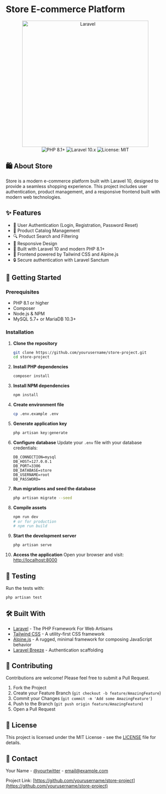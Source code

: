 # Store E-commerce Platform

<p align="center">
  <a href="https://laravel.com" target="_blank">
    <img src="https://raw.githubusercontent.com/laravel/art/master/logo-lockup/5%20SVG/2%20CMYK/1%20Full%20Color/laravel-logolockup-cmyk-red.svg" width="400" alt="Laravel">
  </a>
  <br>
  <img src="https://img.shields.io/badge/PHP-8.1+-777BB4?style=flat&logo=php&logoColor=white" alt="PHP 8.1+">
  <img src="https://img.shields.io/badge/Laravel-10.x-FF2D20?style=flat&logo=laravel&logoColor=white" alt="Laravel 10.x">
  <img src="https://img.shields.io/badge/License-MIT-blue.svg" alt="License: MIT">
</p>

## 🛍️ About Store

Store is a modern e-commerce platform built with Laravel 10, designed to provide a seamless shopping experience. This project includes user authentication, product management, and a responsive frontend built with modern web technologies.

## ✨ Features

- 🔐 User Authentication (Login, Registration, Password Reset)
- 🛒 Product Catalog Management
- 🔍 Product Search and Filtering
- 📱 Responsive Design
- 🚀 Built with Laravel 10 and modern PHP 8.1+
- 🎨 Frontend powered by Tailwind CSS and Alpine.js
- 🔒 Secure authentication with Laravel Sanctum

## 🚀 Getting Started

### Prerequisites

- PHP 8.1 or higher
- Composer
- Node.js & NPM
- MySQL 5.7+ or MariaDB 10.3+

### Installation

1. **Clone the repository**
   ```bash
   git clone https://github.com/yourusername/store-project.git
   cd store-project
   ```

2. **Install PHP dependencies**
   ```bash
   composer install
   ```

3. **Install NPM dependencies**
   ```bash
   npm install
   ```

4. **Create environment file**
   ```bash
   cp .env.example .env
   ```

5. **Generate application key**
   ```bash
   php artisan key:generate
   ```

6. **Configure database**
   Update your `.env` file with your database credentials:
   ```
   DB_CONNECTION=mysql
   DB_HOST=127.0.0.1
   DB_PORT=3306
   DB_DATABASE=store
   DB_USERNAME=root
   DB_PASSWORD=
   ```

7. **Run migrations and seed the database**
   ```bash
   php artisan migrate --seed
   ```

8. **Compile assets**
   ```bash
   npm run dev
   # or for production
   # npm run build
   ```

9. **Start the development server**
   ```bash
   php artisan serve
   ```

10. **Access the application**
    Open your browser and visit: [http://localhost:8000](http://localhost:8000)

## 🧪 Testing

Run the tests with:

```bash
php artisan test
```

## 🛠️ Built With

- [Laravel](https://laravel.com) - The PHP Framework For Web Artisans
- [Tailwind CSS](https://tailwindcss.com) - A utility-first CSS framework
- [Alpine.js](https://alpinejs.dev) - A rugged, minimal framework for composing JavaScript behavior
- [Laravel Breeze](https://laravel.com/docs/starter-kits) - Authentication scaffolding

## 🤝 Contributing

Contributions are welcome! Please feel free to submit a Pull Request.

1. Fork the Project
2. Create your Feature Branch (`git checkout -b feature/AmazingFeature`)
3. Commit your Changes (`git commit -m 'Add some AmazingFeature'`)
4. Push to the Branch (`git push origin feature/AmazingFeature`)
5. Open a Pull Request

## 📝 License

This project is licensed under the MIT License - see the [LICENSE](LICENSE) file for details.

## 📧 Contact

Your Name - [@yourtwitter](https://twitter.com/yourtwitter) - email@example.com

Project Link: [https://github.com/yourusername/store-project](https://github.com/yourusername/store-project)
